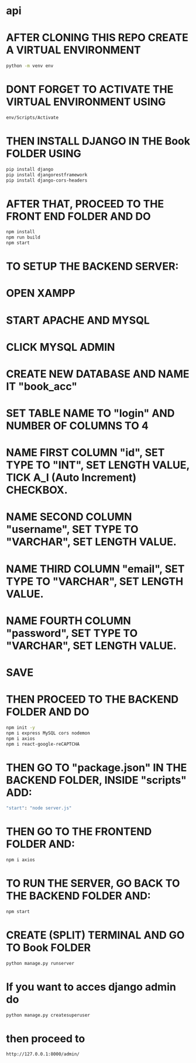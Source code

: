 ﻿# api
# AFTER CLONING THIS REPO CREATE A VIRTUAL ENVIRONMENT
```sh
python -m venv env
```

# DONT FORGET TO ACTIVATE THE VIRTUAL ENVIRONMENT USING
```sh
env/Scripts/Activate
```
# THEN INSTALL DJANGO IN THE Book FOLDER USING
```sh 
pip install django 
pip install djangorestframework 
pip install django-cors-headers
```

# AFTER THAT, PROCEED TO THE FRONT END FOLDER AND DO 
```sh
npm install 
npm run build 
npm start
```
# TO SETUP THE BACKEND SERVER:
# OPEN XAMPP

# START APACHE AND MYSQL

# CLICK MYSQL ADMIN

# CREATE NEW DATABASE AND NAME IT "book_acc"

# SET TABLE NAME TO "login" AND NUMBER OF COLUMNS TO 4

# NAME FIRST COLUMN "id", SET TYPE TO "INT", SET LENGTH VALUE, TICK A_I (Auto Increment) CHECKBOX.

# NAME SECOND COLUMN "username",  SET TYPE TO "VARCHAR", SET LENGTH VALUE.

# NAME THIRD COLUMN "email", SET TYPE TO "VARCHAR", SET LENGTH VALUE.

# NAME FOURTH COLUMN "password", SET TYPE TO "VARCHAR", SET LENGTH VALUE.

# SAVE

# THEN PROCEED TO THE BACKEND FOLDER AND DO
```sh
npm init -y
npm i express MySQL cors nodemon
npm i axios
npm i react-google-reCAPTCHA
```

# THEN GO TO "package.json" IN THE BACKEND FOLDER, INSIDE "scripts" ADD:
```sh
"start": "node server.js"
```

# THEN GO TO THE FRONTEND FOLDER AND:
```sh
npm i axios
```

# TO RUN THE SERVER, GO BACK TO THE BACKEND FOLDER AND:
```sh
npm start
```

# CREATE (SPLIT) TERMINAL AND GO TO Book FOLDER
```sh
python manage.py runserver
```

# If you want to acces django admin do 
```sh
python manage.py createsuperuser
```
# then proceed to 
```sh
http://127.0.0.1:8000/admin/
```
